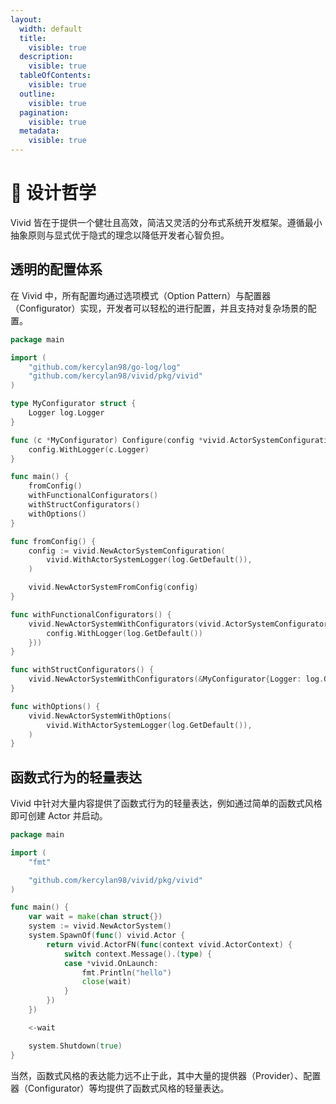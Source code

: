 ```yaml
---
layout:
  width: default
  title:
    visible: true
  description:
    visible: true
  tableOfContents:
    visible: true
  outline:
    visible: true
  pagination:
    visible: true
  metadata:
    visible: true
---
```


# 🏦 设计哲学

Vivid 皆在于提供一个健壮且高效，简洁又灵活的分布式系统开发框架。遵循​​最小抽象原则​​与​​显式优于隐式​​的理念以降低开发者心智负担。

## 透明的配置体系

在 Vivid 中，所有配置均通过选项模式（Option Pattern）与配置器（Configurator）实现，开发者可以轻松的进行配置，并且支持对复杂场景的配置。

```go
package main

import (
	"github.com/kercylan98/go-log/log"
	"github.com/kercylan98/vivid/pkg/vivid"
)

type MyConfigurator struct {
	Logger log.Logger
}

func (c *MyConfigurator) Configure(config *vivid.ActorSystemConfiguration) {
	config.WithLogger(c.Logger)
}

func main() {
	fromConfig()
	withFunctionalConfigurators()
	withStructConfigurators()
	withOptions()
}

func fromConfig() {
	config := vivid.NewActorSystemConfiguration(
		vivid.WithActorSystemLogger(log.GetDefault()),
	)

	vivid.NewActorSystemFromConfig(config)
}

func withFunctionalConfigurators() {
	vivid.NewActorSystemWithConfigurators(vivid.ActorSystemConfiguratorFN(func(config *vivid.ActorSystemConfiguration) {
		config.WithLogger(log.GetDefault())
	}))
}

func withStructConfigurators() {
	vivid.NewActorSystemWithConfigurators(&MyConfigurator{Logger: log.GetDefault()})
}

func withOptions() {
	vivid.NewActorSystemWithOptions(
		vivid.WithActorSystemLogger(log.GetDefault()),
	)
}
```

## 函数式行为的轻量表达

Vivid 中针对大量内容提供了函数式行为的轻量表达，例如通过简单的函数式风格即可创建 Actor 并启动。

```go
package main

import (
	"fmt"

	"github.com/kercylan98/vivid/pkg/vivid"
)

func main() {
	var wait = make(chan struct{})
	system := vivid.NewActorSystem()
	system.SpawnOf(func() vivid.Actor {
		return vivid.ActorFN(func(context vivid.ActorContext) {
			switch context.Message().(type) {
			case *vivid.OnLaunch:
				fmt.Println("hello")
				close(wait)
			}
		})
	})

	<-wait

	system.Shutdown(true)
}
```

当然，函数式风格的表达能力远不止于此，其中大量的提供器（Provider）、配置器（Configurator）等均提供了函数式风格的轻量表达。
